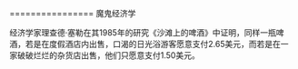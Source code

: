 ================ 魔鬼经济学

经济学家理查德·塞勒在其1985年的研究《沙滩上的啤酒》中证明，同样一瓶啤酒，若是在度假酒店内出售，口渴的日光浴游客愿意支付2.65美元，而若是在一家破破烂烂的杂货店出售，他们只愿意支付1.50美元。

